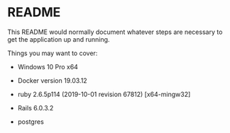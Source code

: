 # README

This README would normally document whatever steps are necessary to get the
application up and running.

Things you may want to cover:

* Windows 10 Pro x64

* Docker version 19.03.12

* ruby 2.6.5p114 (2019-10-01 revision 67812) [x64-mingw32]

* Rails 6.0.3.2

* postgres
